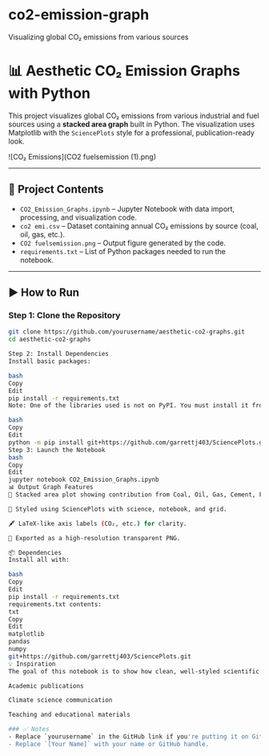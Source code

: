 # co2-emission-graph
Visualizing global CO₂ emissions from various sources
# 📊 Aesthetic CO₂ Emission Graphs with Python

This project visualizes global CO₂ emissions from various industrial and fuel sources using a **stacked area graph** built in Python. The visualization uses Matplotlib with the `SciencePlots` style for a professional, publication-ready look.

![CO₂ Emissions](CO2 fuelsemission (1).png)

---

## 📁 Project Contents

- `CO2_Emission_Graphs.ipynb` – Jupyter Notebook with data import, processing, and visualization code.
- `co2 emi.csv` – Dataset containing annual CO₂ emissions by source (coal, oil, gas, etc.).
- `CO2 fuelsemission.png` – Output figure generated by the code.
- `requirements.txt` – List of Python packages needed to run the notebook.

---

## ▶️ How to Run

### Step 1: Clone the Repository
```bash
git clone https://github.com/yourusername/aesthetic-co2-graphs.git
cd aesthetic-co2-graphs

Step 2: Install Dependencies
Install basic packages:

bash
Copy
Edit
pip install -r requirements.txt
Note: One of the libraries used is not on PyPI. You must install it from GitHub:

bash
Copy
Edit
python -m pip install git+https://github.com/garrettj403/SciencePlots.git
Step 3: Launch the Notebook
bash
Copy
Edit
jupyter notebook CO2_Emission_Graphs.ipynb
📊 Output Graph Features
📌 Stacked area plot showing contribution from Coal, Oil, Gas, Cement, Flaring, and Other Industries.

🎨 Styled using SciencePlots with science, notebook, and grid.

🖋️ LaTeX-like axis labels (CO₂, etc.) for clarity.

📁 Exported as a high-resolution transparent PNG.

📦 Dependencies
Install all with:

bash
Copy
Edit
pip install -r requirements.txt
requirements.txt contents:
txt
Copy
Edit
matplotlib
pandas
numpy
git+https://github.com/garrettj403/SciencePlots.git
💡 Inspiration
The goal of this notebook is to show how clean, well-styled scientific figures can be easily generated using Python. This is especially useful for:

Academic publications

Climate science communication

Teaching and educational materials

### ✅ Notes
- Replace `yourusername` in the GitHub link if you're putting it on GitHub.
- Replace `[Your Name]` with your name or GitHub handle.
